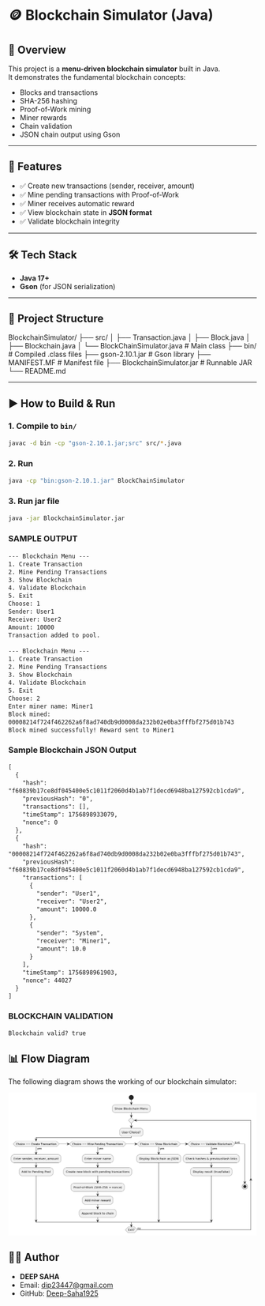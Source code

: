 # 🪙 Blockchain Simulator (Java)

## 📌 Overview
This project is a **menu-driven blockchain simulator** built in Java.  
It demonstrates the fundamental blockchain concepts:
- Blocks and transactions
- SHA-256 hashing
- Proof-of-Work mining
- Miner rewards
- Chain validation
- JSON chain output using Gson

---

## 🚀 Features
- ✅ Create new transactions (sender, receiver, amount)
- ✅ Mine pending transactions with Proof-of-Work
- ✅ Miner receives automatic reward
- ✅ View blockchain state in **JSON format**
- ✅ Validate blockchain integrity

---

## 🛠️ Tech Stack
- **Java 17+**
- **Gson** (for JSON serialization)

---

## 📂 Project Structure
BlockchainSimulator/
├── src/
│ ├── Transaction.java
│ ├── Block.java
│ ├── Blockchain.java
│ └── BlockChainSimulator.java # Main class
├── bin/ # Compiled .class files
├── gson-2.10.1.jar # Gson library
├── MANIFEST.MF # Manifest file
├── BlockchainSimulator.jar # Runnable JAR
└── README.md


---

## ▶️ How to Build & Run

### 1. Compile to `bin/`
```bash
javac -d bin -cp "gson-2.10.1.jar;src" src/*.java
```
### 2. Run
```bash
java -cp "bin:gson-2.10.1.jar" BlockChainSimulator
```

### 3. Run jar file
```bash
java -jar BlockchainSimulator.jar
```


### SAMPLE OUTPUT
```
--- Blockchain Menu ---
1. Create Transaction
2. Mine Pending Transactions
3. Show Blockchain
4. Validate Blockchain
5. Exit
Choose: 1
Sender: User1
Receiver: User2
Amount: 10000
Transaction added to pool.

--- Blockchain Menu ---
1. Create Transaction
2. Mine Pending Transactions
3. Show Blockchain
4. Validate Blockchain
5. Exit
Choose: 2
Enter miner name: Miner1
Block mined: 00008214f724f462262a6f8ad740db9d0008da232b02e0ba3fffbf275d01b743
Block mined successfully! Reward sent to Miner1

```

### Sample Blockchain JSON Output

```
[
  {
    "hash": "f60839b17ce8df045400e5c1011f2060d4b1ab7f1decd6948ba127592cb1cda9",
    "previousHash": "0",
    "transactions": [],
    "timeStamp": 1756898933079,
    "nonce": 0
  },
  {
    "hash": "00008214f724f462262a6f8ad740db9d0008da232b02e0ba3fffbf275d01b743",
    "previousHash": "f60839b17ce8df045400e5c1011f2060d4b1ab7f1decd6948ba127592cb1cda9",
    "transactions": [
      {
        "sender": "User1",
        "receiver": "User2",
        "amount": 10000.0
      },
      {
        "sender": "System",
        "receiver": "Miner1",
        "amount": 10.0
      }
    ],
    "timeStamp": 1756898961903,
    "nonce": 44027
  }
]
```

### BLOCKCHAIN VALIDATION
```
Blockchain valid? true
```

## 📊 Flow Diagram

The following diagram shows the working of our blockchain simulator:

![Blockchain Flow Diagram](assets/flow-diagram.png)

## 👨‍💻 Author

- **DEEP SAHA**  
- Email: dip23447@gmail.com  
- GitHub: [Deep-Saha1925](https://github.com/Deep-Saha1925)
